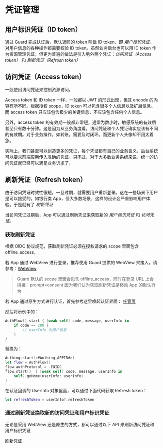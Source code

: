 # 凭证管理

<LastUpdated/>

## 用户标识凭证（ID token）

通过 Guard 完成认证后，默认返回的 token 叫做 ID token，即 *用户标识凭证*。对用户信息的各种操作都需要校验 ID token。虽然业务后台也可以用 ID token 作为资源管理凭证，但更为普遍的做法是引入另外两个凭证：*访问凭证（Access token）* 和 *刷新凭证（Refresh token）*

## 访问凭证（Access token）

一般使用访问凭证来控制资源访问。

Access token 和 ID token 一样，一般都以 JWT 的形式出现，但其 encode 的内容有所不同。根据授权 scope，ID token 可以包含很多个人信息以及扩展信息。而 access token 只应该包含极少的关键信息，不应该包含任何个人信息。

另外，access token 的有效期一般都非常短，通常为数小时，敏感系统的有效期甚至只有数十分钟。这是因为从业务角度看，访问凭证和个人凭证确实应该有不同的有效期。对于业务操作，如转账，需要及时闭环。而更新个人头像却不用太着急。

实际上，我们甚至可以创造更多的凭证，每个凭证都有自己的业务含义，后台系统可以要求前端应用传入准确的凭证。只不过，对于大多数业务系统来说，统一的访问凭证就已经可以满足业务诉求了。

## 刷新凭证（Refresh token）

由于访问凭证时效性很短，一旦过期，就需要用户重新登录。这在一些场景下用户是可以接受的，如银行类 App，但大多数场景，这样的设计会严重影响用户体验。于是就有了 *刷新凭证*

当访问凭证过期后，App 可以通过刷新凭证来获取新的 *用户标识凭证* 和 *访问凭证*。

### 获取刷新凭证

根据 OIDC 协议规范，获取刷新凭证必须在授权请求的 scope 里面包含 offline_access。

若 App 通过 WebView 进行登录，推荐使用 Guard 提供的 WebView 来接入，请参考：[WebView](./webview.md)

> Guard 默认的 scope 里面会包含 offline_access，同时在登录 URL 上会拼接：prompt=consent 因为我们认为获取刷新凭证是移动 App 的默认行为

若 App 通过原生方式进行认证，首先参考这里唤起认证界面： [托管页](./../develop.md)

然后将示例中的：

```swift
AuthFlow().start { [weak self] code, message, userInfo in
    if code == 200 {
        // userInfo 为用户信息
    }
}
```

替换为：
```swift
Authing.start(<#Authing_APPID#>)
let flow = AuthFlow()
flow.authProtocol = .EOIDC
flow.start()  { [weak self] code, message, userInfo in
    self?.goHome(userInfo: userInfo)
}
```

在认证回调的 UserInfo 对象里面，可以通过下面代码获取 Refresh token：

```swift
let refreshToken = userInfo?.refreshToken
```

### 通过刷新凭证换取新的访问凭证和用户标识凭证

无论是采用 WebView 还是原生的方式，都可以通过以下 API 来刷新访问凭证和用户标识凭证

[刷新凭证](https://docs.authing.cn/v2/reference-new/mobile/sdk-for-ios/apis/protocol/#%E9%80%9A%E8%BF%87-refresh-token-%E8%8E%B7%E5%8F%96%E6%96%B0%E7%9A%84-access-token-%E5%92%8C-id-token)